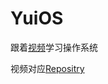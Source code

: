 # YuiOS

跟着[视频](https://www.bilibili.com/video/BV1qM4y127om)学习操作系统   

视频对应[Repositry](https://github.com/StevenBaby/onix)  